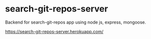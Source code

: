 # search-git-repos-server

Backend for search-git-repos app using node js, express, mongoose.

https://search-git-repos-server.herokuapp.com/
